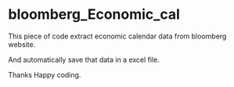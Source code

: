 # bloomberg_Economic_cal

This piece of code extract economic calendar data from bloomberg website.

And automatically save that data in a excel file.

Thanks
Happy coding.
